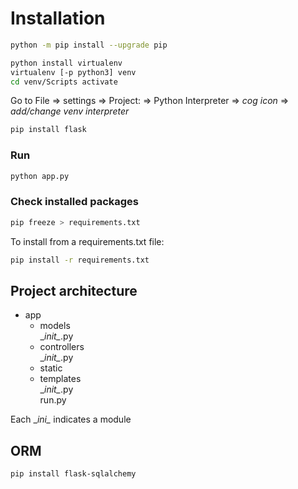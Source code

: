 # Installation

```bash
python -m pip install --upgrade pip
```
```bash
python install virtualenv
virtualenv [-p python3] venv
cd venv/Scripts activate
```
Go to File => settings => Project:<name> => Python Interpreter => 
*cog icon* => *add/change venv interpreter*
```bash
pip install flask
```

### Run

```bash
python app.py
```

### Check installed packages

```bash
pip freeze > requirements.txt
```

To install from a requirements.txt file:

```bash
pip install -r requirements.txt
```

## Project architecture
- app
    - models\
        \__init\__.py
    - controllers\
        \__init\__.py
    - static
    - templates\
     \__init\__.py\
run.py
     
Each \__ini\__ indicates a module

## ORM
```bash
pip install flask-sqlalchemy
```